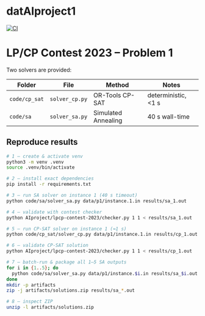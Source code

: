 # datAIproject1

[![CI](https://github.com/Mvestergaard94/datAIproject1/actions/workflows/ci.yml/badge.svg)](https://github.com/Mvestergaard94/datAIproject1/actions)


# LP/CP Contest 2023 – Problem 1

Two solvers are provided:

| Folder | File | Method | Notes |
|--------|------|--------|-------|
| `code/cp_sat` | `solver_cp.py` | OR-Tools CP-SAT | deterministic, <1 s |
| `code/sa`     | `solver_sa.py` | Simulated Annealing | 40 s wall-time |

## Reproduce results

```bash
# 1 — create & activate venv
python3 -m venv .venv
source .venv/bin/activate

# 2 — install exact dependencies
pip install -r requirements.txt

# 3 — run SA solver on instance 1 (40 s timeout)
python code/sa/solver_sa.py data/p1/instance.1.in results/sa_1.out

# 4 — validate with contest checker
python AIproject/lpcp-contest-2023/checker.py 1 1 < results/sa_1.out

# 5 — run CP-SAT solver on instance 1 (≈1 s)
python code/cp_sat/solver_cp.py data/p1/instance.1.in results/cp_1.out

# 6 — validate CP-SAT solution
python AIproject/lpcp-contest-2023/checker.py 1 1 < results/cp_1.out

# 7 — batch-run & package all 1–5 SA outputs
for i in {1..5}; do
  python code/sa/solver_sa.py data/p1/instance.$i.in results/sa_$i.out
done
mkdir -p artifacts
zip -j artifacts/solutions.zip results/sa_*.out

# 8 — inspect ZIP
unzip -l artifacts/solutions.zip

